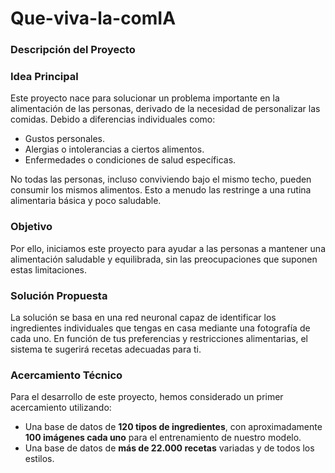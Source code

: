 # Que-viva-la-comIA

### **Descripción del Proyecto**

### Idea Principal
Este proyecto nace para solucionar un problema importante en la alimentación de las personas, derivado de la necesidad de personalizar las comidas. Debido a diferencias individuales como:
*   Gustos personales.
*   Alergias o intolerancias a ciertos alimentos.
*   Enfermedades o condiciones de salud específicas.

No todas las personas, incluso conviviendo bajo el mismo techo, pueden consumir los mismos alimentos. Esto a menudo las restringe a una rutina alimentaria básica y poco saludable.

### Objetivo
Por ello, iniciamos este proyecto para ayudar a las personas a mantener una alimentación saludable y equilibrada, sin las preocupaciones que suponen estas limitaciones.

### Solución Propuesta
La solución se basa en una red neuronal capaz de identificar los ingredientes individuales que tengas en casa mediante una fotografía de cada uno. En función de tus preferencias y restricciones alimentarias, el sistema te sugerirá recetas adecuadas para ti.

### Acercamiento Técnico
Para el desarrollo de este proyecto, hemos considerado un primer acercamiento utilizando:
*   Una base de datos de **120 tipos de ingredientes**, con aproximadamente **100 imágenes cada uno** para el entrenamiento de nuestro modelo.
*   Una base de datos de **más de 22.000 recetas** variadas y de todos los estilos.

